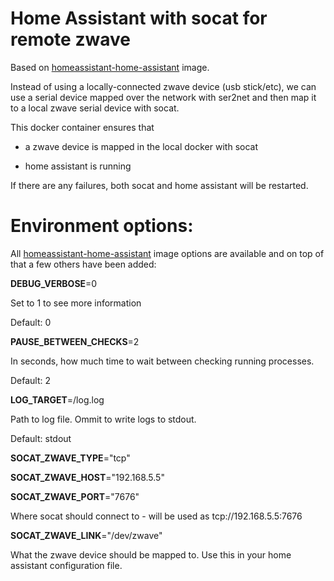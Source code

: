 # Home Assistant with socat for remote zwave

Based on [homeassistant-home-assistant](https://hub.docker.com/r/homeassistant/home-assistant/) image.

Instead of using a locally-connected zwave device (usb stick/etc), we can use a serial device mapped over the network with ser2net and then map it to a local zwave serial device with socat.

This docker container ensures that

 - a zwave device is mapped in the local docker with socat

 - home assistant is running

If there are any failures, both socat and home assistant will be restarted.


# Environment options:

All  [homeassistant-home-assistant](https://hub.docker.com/r/homeassistant/home-assistant/) image options are available and on top of that a few others have been added:

**DEBUG_VERBOSE**=0

Set to 1 to see more information

Default: 0

**PAUSE_BETWEEN_CHECKS**=2

In seconds, how much time to wait between checking running processes.

Default: 2

**LOG_TARGET**=/log.log

Path to log file. Ommit to write logs to stdout.

Default: stdout

**SOCAT_ZWAVE_TYPE**="tcp"

**SOCAT_ZWAVE_HOST**="192.168.5.5"

**SOCAT_ZWAVE_PORT**="7676"

Where socat should connect to - will be used as tcp://192.168.5.5:7676

**SOCAT_ZWAVE_LINK**="/dev/zwave"

What the zwave device should be mapped to. Use this in your home assistant configuration file.
